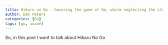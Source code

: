 ```yaml
---
title: Hikaru no Go - honoring the game of Go, while neglecting the story
author: Dan Peters
categories: [Go]
tags: [go, anime]
---
```


So, in this post I want to talk about Hikaru No Go
